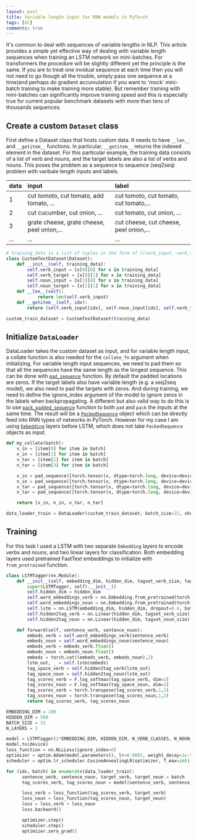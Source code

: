 ```yaml
---
layout: post
title: Variable length input for RNN models in PyTorch
tags: [ml]
comments: true
---
```





<!-- **Here is some bold text** -->

It's common to deal with sequences of variable lengths in NLP. This article provides a simple yet effective way of dealing with variable length sequences when training an LSTM network on mini-batches. For transformers the procedure will be slightly different yet the principle is the same. If you are to treat one invidual sequence at each time then you will not need to go though all the trouble, simply pass one sequence at a time(and perhaps do gradient accumulation if you want to 'mock' mini-batch training to make training more stable). But remember training with mini-batches can significantly improve training speed and this is especially true for current popular benchmark datasets with more than tens of thousands sequences.

## Create a custom `Dataset` class

First define a Dataset class that hosts custom data. It needs to have `__len__` and `__getitem__` functions. In particular, `__getitem__` returns the indexed element in the dataset. For this particular example, the training data consists of a list of verb and nouns, and the target labels are also a list of verbs and nouns. This poses the problem as a sequence to sequence (seq2seq) problem with varibale length inputs and labels.

| data | input | label |
| :------ |:--- | :--- |
| 1 | cut tomoto, cut tomato, add tomato, ... | cut tomoto, cut tomato, cut tomato,... |
| 2 | cut cucumber, cut onion, ... | cut tomato, cut onion, ... |
| 3 | grate cheese, grate cheese, peel onion,... | cut cheese, cut cheese, peel onion,... |
| ... | ... | ... |

<!-- ```
data 1: cut tomoto - > cut cucumber
data 2: peel onion - > 
``` -->
```python
# training_data is a list of tuples in the form of ((verb_input, verb_target),(noun_input, noun_target))
class CustomTextDataset(Dataset):
    def __init__(self, training_data):
        self.verb_input = [x[0][0] for x in training_data]
        self.verb_target = [x[0][1] for x in training_data]
        self.noun_input = [x[1][0] for x in training_data]
        self.noun_target = [x[1][1] for x in training_data]
    def __len__(self):
            return len(self.verb_input)
    def __getitem__(self, idx):
        return (self.verb_input[idx], self.noun_input[idx], self.verb_target[idx], self.noun_target[idx])

custom_train_dataset = CustomTextDataset(training_data)
```

## Initialize `DataLoader`
DataLoader takes the custom dataset as input, and for variable length input, a collate function is also needed for the `collate_fn` argument when initializing. For variable length input sequences, we need to pad them so that all the sequences have the same length as the longest sequence. This can be done with [`pad_sequence`](https://pytorch.org/docs/stable/generated/torch.nn.utils.rnn.pad_sequence.html) function. By default the padded locations are zeros. If the target labels also have variable length (e.g. a seq2seq model), we also need to pad the targets with zeros. And during training, we need to define the ignore_index argument of the model to ignore zeros in the labels when backpropagating. A different but also valid way to do this is to use [`pack_padded_sequence`](https://pytorch.org/docs/stable/generated/torch.nn.utils.rnn.pack_padded_sequence.html) function to both `pad` and `pack` the inputs at the same time. The result will be a [`PackedSequence`](https://pytorch.org/docs/stable/generated/torch.nn.utils.rnn.PackedSequence.html#torch.nn.utils.rnn.PackedSequence) object which can be directly feed into RNN types of networks in PyTorch. However for my case I am using [`Embedding`](https://pytorch.org/docs/stable/generated/torch.nn.Embedding.html) layers before LSTM, which does not take `PackedSequence` objects as input.

```python
def my_collate(batch):
    v_in = [item[0] for item in batch]
    n_in = [item[1] for item in batch]
    v_tar = [item[2] for item in batch]
    n_tar = [item[3] for item in batch]

    v_in = pad_sequence([torch.tensor(x, dtype=torch.long, device=device) for x in v_in],batch_first=True)
    n_in = pad_sequence([torch.tensor(x, dtype=torch.long, device=device) for x in n_in],batch_first=True)
    v_tar = pad_sequence([torch.tensor(x, dtype=torch.long, device=device) for x in v_tar],batch_first=True)
    n_tar = pad_sequence([torch.tensor(x, dtype=torch.long, device=device) for x in n_tar],batch_first=True)

    return [v_in, n_in, v_tar, n_tar]

data_loader_train = DataLoader(custom_train_dataset, batch_size=32, shuffle=False, collate_fn=my_collate)
```
## Training
For this task I used a LSTM with two separate `Embedding` layers to encode verbs and nouns, and two linear layers for classification. Both embedding layers used pretrained FastText embeddings to initialize with `from_pretrained` function.

```python
class LSTMTagger(nn.Module):
    def __init__(self, embedding_dim, hidden_dim, tagset_verb_size, tagset_noun_size):#, vocab_size, tagset_size):
        super(LSTMTagger, self).__init__()
        self.hidden_dim = hidden_dim
        self.word_embeddings_verb = nn.Embedding.from_pretrained(torch.tensor(embedding_verb_matrix), freeze=False)
        self.word_embeddings_noun = nn.Embedding.from_pretrained(torch.tensor(embedding_noun_matrix), freeze=False)
        self.lstm = nn.LSTM(embedding_dim, hidden_dim, dropout=0.4, batch_first=True, num_layers=1)
        self.hidden2tag_verb = nn.Linear(hidden_dim, tagset_verb_size)
        self.hidden2tag_noun = nn.Linear(hidden_dim, tagset_noun_size)

    def forward(self, sentence_verb, sentence_noun):
        embeds_verb = self.word_embeddings_verb(sentence_verb)
        embeds_noun = self.word_embeddings_noun(sentence_noun)
        embeds_verb = embeds_verb.float()
        embeds_noun = embeds_noun.float()
        embeds = torch.cat((embeds_verb, embeds_noun),2)
        lstm_out, _ = self.lstm(embeds)
        tag_space_verb = self.hidden2tag_verb(lstm_out)
        tag_space_noun = self.hidden2tag_noun(lstm_out)
        tag_scores_verb = F.log_softmax(tag_space_verb, dim=2)
        tag_scores_noun = F.log_softmax(tag_space_noun, dim=2)
        tag_scores_verb = torch.transpose(tag_scores_verb,1,2)
        tag_scores_noun = torch.transpose(tag_scores_noun,1,2)
        return tag_scores_verb, tag_scores_noun

EMBEDDING_DIM = 100
HIDDEN_DIM = 500
BATCH_SIZE = 32
N_LAYERS = 1

model = LSTMTagger(2*EMBEDDING_DIM, HIDDEN_DIM, N_VERB_CLASSES, N_NOUN_CLASSES)
model.to(device)
loss_function = nn.NLLLoss(ignore_index=0)
optimizer = optim.Adam(model.parameters(), lr=0.0001, weight_decay=1e-5)
scheduler = optim.lr_scheduler.CosineAnnealingLR(optimizer, T_max=int((len(training_data)/BATCH_SIZE)*N_EPOCH))

for (idx, batch) in enumerate(data_loader_train):
      sentence_verb, sentence_noun, target_verb, target_noun = batch
      tag_scores_verb, tag_scores_noun = model(sentence_verb, sentence_noun)

      loss_verb = loss_function(tag_scores_verb, target_verb)
      loss_noun = loss_function(tag_scores_noun, target_noun)
      loss = loss_verb + loss_noun
      loss.backward()

      optimizer.step()
      scheduler.step()
      optimizer.zero_grad()
```

